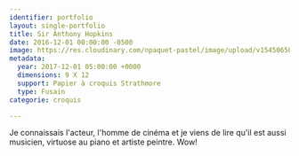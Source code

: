 ```yaml
---
identifier: portfolio
layout: single-portfolio
title: Sir Anthony Hopkins
date: 2016-12-01 00:00:00 -0500
image: https://res.cloudinary.com/npaquet-pastel/image/upload/v1545065057/DSC03250.jpg
metadata:
  year: 2017-12-01 05:00:00 +0000
  dimensions: 9 X 12
  support: Papier à croquis Strathmore
  type: Fusain
categorie: croquis

---
```

Je connaissais l'acteur, l'homme de cinéma et je viens de lire qu'il est aussi musicien, virtuose au piano et artiste peintre. Wow!